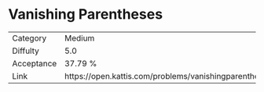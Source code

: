 # Vanishing Parentheses

<table>
    <tr>
        <td>Category</td>
        <td>Medium</td>
    </tr>
    <tr>
        <td>Diffulty</td>
        <td>5.0</td>
    </tr>
    <tr>
        <td>Acceptance</td>
        <td>37.79 %</td>
    </tr>
    <tr>
        <td>Link</td>
        <td>https://open.kattis.com/problems/vanishingparentheses</td>
    </tr>
</table>